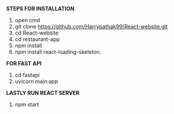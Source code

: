 **STEPS FOR INSTALLATION**
1. open cmd
2. git clone https://github.com/Harrypathak99/React-website.git
3. cd React-website
4. cd restaurant-app
5. npm install
6. npm install react-loading-skeleton.

**FOR FAST API**
1. cd fastapi
2. uvicorn main:app

**LASTLY RUN REACT SERVER**
1. npm start
   
